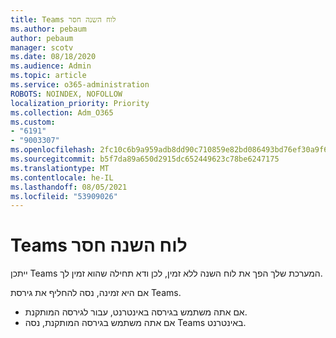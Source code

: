 ```yaml
---
title: Teams לוח השנה חסר
ms.author: pebaum
author: pebaum
manager: scotv
ms.date: 08/18/2020
ms.audience: Admin
ms.topic: article
ms.service: o365-administration
ROBOTS: NOINDEX, NOFOLLOW
localization_priority: Priority
ms.collection: Adm_O365
ms.custom:
- "6191"
- "9003307"
ms.openlocfilehash: 2fc10c6b9a959adb8dd90c710859e82bd086493bd76ef30a9f6239713ec32109
ms.sourcegitcommit: b5f7da89a650d2915dc652449623c78be6247175
ms.translationtype: MT
ms.contentlocale: he-IL
ms.lasthandoff: 08/05/2021
ms.locfileid: "53909026"
---
```

# <a name="teams-calendar-is-missing"></a>Teams לוח השנה חסר

ייתכן Teams המערכת שלך הפך את לוח השנה ללא זמין, לכן ודא תחילה שהוא זמין לך.

אם היא זמינה, נסה להחליף את גירסת Teams.

- אם אתה משתמש בגירסה באינטרנט, עבור לגירסה המותקנת.
- אם אתה משתמש בגירסה המותקנת, נסה Teams באינטרנט.